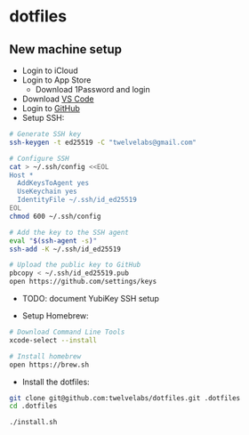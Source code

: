 # dotfiles

## New machine setup

* Login to iCloud
* Login to App Store
  * Download 1Password and login
* Download [VS Code](https://code.visualstudio.com)
* Login to [GitHub](https://github.com)
* Setup SSH:

```bash
# Generate SSH key
ssh-keygen -t ed25519 -C "twelvelabs@gmail.com"

# Configure SSH
cat > ~/.ssh/config <<EOL
Host *
  AddKeysToAgent yes
  UseKeychain yes
  IdentityFile ~/.ssh/id_ed25519
EOL
chmod 600 ~/.ssh/config

# Add the key to the SSH agent
eval "$(ssh-agent -s)"
ssh-add -K ~/.ssh/id_ed25519

# Upload the public key to GitHub
pbcopy < ~/.ssh/id_ed25519.pub
open https://github.com/settings/keys
```

* TODO: document YubiKey SSH setup

* Setup Homebrew:

```bash
# Download Command Line Tools
xcode-select --install

# Install homebrew
open https://brew.sh
```

* Install the dotfiles:

```bash
git clone git@github.com:twelvelabs/dotfiles.git .dotfiles
cd .dotfiles

./install.sh
```
